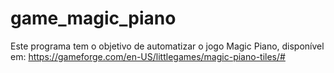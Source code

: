 # game_magic_piano
Este programa tem o objetivo de automatizar o jogo Magic Piano, disponível em: https://gameforge.com/en-US/littlegames/magic-piano-tiles/#
